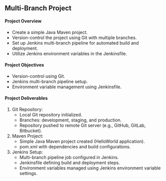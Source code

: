 ## Multi-Branch Project
#### Project Overview
- Create a simple Java Maven project.
- Version-control the project using Git with multiple branches.
- Set up Jenkins multi-branch pipeline for automated build and deployment.
- Utilize Jenkins environment variables in the Jenkinsfile.

#### Project Objectives
- Version-control using Git.
- Jenkins multi-branch pipeline setup.
- Environment variable management using Jenkinsfile.

#### Project Deliverables
1. Git Repository:
    - Local Git repository initialized.
    - Branches: development, staging, and production.
    - Repository pushed to remote Git server (e.g., GitHub, GitLab, Bitbucket).
2. Maven Project:
    - Simple Java Maven project created (HelloWorld application).
    - pom.xml with dependencies and build configurations.
3. Jenkins Setup:
    - Multi-branch pipeline job configured in Jenkins.
    - Jenkinsfile defining build and deployment steps.
    - Environment variables managed using Jenkins environment variable settings.
